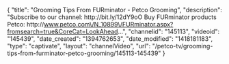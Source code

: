 {
    "title": "Grooming Tips From FURminator - Petco Grooming",
    "description": "Subscribe to our channel: http:\/\/bit.ly\/12dY9oO Buy FURminator products Petco: http:\/\/www.petco.com\/N_10899\/FURminator.aspx?fromsearch=true&CoreCat=LookAhead...",
    "channelid": "145113",
    "videoid": "145439",
    "date_created": "1394762653",
    "date_modified": "1418181183",
    "type": "captivate",
    "layout": "channelVideo",
    "url": "\/petco-tv\/grooming-tips-from-furminator-petco-grooming\/145113-145439"
}